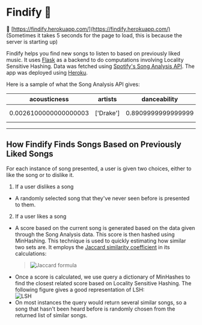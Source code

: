 # Findify 🎵

🔗 [https://findify.herokuapp.com/](https://findify.herokuapp.com/) (Sometimes it takes 5 seconds for the page to load, this is because the server is starting up)

Findify helps you find new songs to listen to based on previously liked music. It uses <a href="https://flask.palletsprojects.com/en/1.1.x/">Flask</a> as a backend to do computations involving Locality Sensitive Hashing. Data was fetched using <a href="https://developer.spotify.com/community/showcase/spotify-audio-analysis/">Spotify's Song Analysis API</a>. The app was deployed using <a href="https://www.heroku.com/">Heroku</a>.

Here is a sample of what the Song Analysis API gives:

| acousticness          | artists   | danceability       | duration_ms | energy | explicit | id                     | instrumentalness | key | liveness | loudness            | mode | name          | popularity | release_date | speechiness | tempo   | valence            | year |
| --------------------- | --------- | ------------------ | ----------- | ------ | -------- | ---------------------- | ---------------- | --- | -------- | ------------------- | ---- | ------------- | ---------- | ------------ | ----------- | ------- | ------------------ | ---- |
| 0.0026100000000000003 | ['Drake'] | 0.8909999999999999 | 267067      | 0.625  | 0        | 0wwPcA6wtMf6HUMpIRdeP7 | 0.000176         | 2   | 0.0504   | -7.8610000000000015 | 1    | Hotline Bling | 77         | 2016-05-06   | 0.0558      | 134.967 | 0.5479999999999999 | 2016 |

---

## How Findify Finds Songs Based on Previously Liked Songs

For each instance of song presented, a user is given two choices, either to like the song or to dislike it.

1. If a user dislikes a song

- A randomly selected song that they've never seen before is presented to them.

2. If a user likes a song

- A score based on the current song is generated based on the data given through the Song Analysis data. This score is then hashed using MinHashing. This technique is used to quickly estimating how similar two sets are. It employs the [Jaccard similarity coefficient](https://en.wikipedia.org/wiki/Jaccard_index) in its calculations:
  > ![Jaccard formula](https://wikimedia.org/api/rest_v1/media/math/render/svg/16331e8b32e275dfb724e1995708aca74c705800)
- Once a score is calculated, we use query a dictionary of MinHashes to find the closest related score based on Locality Sensitive Hashing. The following figure gives a good representation of LSH:  
  ![LSH](https://i.ytimg.com/vi/dgH0NP8Qxa8/hqdefault.jpg)
- On most instances the query would return several similar songs, so a song that hasn't been heard before is randomly chosen from the returned list of similar songs.
